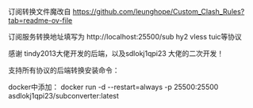 订阅转换文件魔改自 https://github.com/leunghope/Custom_Clash_Rules?tab=readme-ov-file


订阅服务转换地址填写为 http://localhost:25500/sub
hy2 vless tuic等协议

感谢 tindy2013大佬开发的后端，以及sdlokj1qpi23 大佬的二次开发！

支持所有协议的后端转换安装命令：

docker中添加：
docker run -d --restart=always -p 25500:25500 asdlokj1qpi23/subconverter:latest
